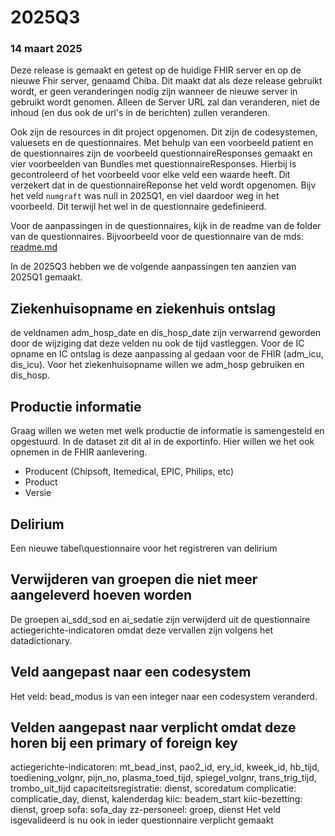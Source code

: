 # 2025Q3


### 14 maart 2025
Deze release is gemaakt en getest op de huidige FHIR server en op de nieuwe Fhir server, genaamd Chiba. Dit maakt dat als deze release
gebruikt wordt, er geen veranderingen nodig zijn wanneer de nieuwe server in gebruikt wordt genomen. Alleen de Server URL zal dan veranderen,
niet de inhoud (en dus ook de url's in de berichten) zullen veranderen.

Ook zijn de resources in dit project opgenomen. Dit zijn de codesystemen, valuesets en de questionnaires.  Met behulp van een voorbeeld
patient en de questionnaires zijn de voorbeeld questionnaireResponses gemaakt en vier voorbeelden van Bundles met questionnaireResponses.
Hierbij is gecontroleerd of het voorbeeld voor elke veld een waarde heeft. Dit verzekert dat in de questionnaireReponse het veld wordt 
opgenomen. Bijv het veld `numgraft` was null in 2025Q1, en viel daardoor weg in het voorbeeld. Dit terwijl het wel in de questionnaire
gedefinieerd.

Voor de aanpassingen in de questionnaires, kijk in de readme van de folder van de questionnaires. Bijvoorbeeld voor de questionnaire 
van de mds: [readme.md](https://github.com/AmsterdamUMC/nice-fhir-qr-voorbeelden/blob/master/resources/questionnaires/mds/readme.md#mds-2025q3)



In de 2025Q3 hebben we de volgende aanpassingen ten aanzien van 2025Q1 gemaakt.



## Ziekenhuisopname en ziekenhuis ontslag
de veldnamen adm_hosp_date en dis_hosp_date zijn verwarrend geworden door de wijziging dat deze velden nu ook de tijd vastleggen. Voor de IC opname en IC ontslag is deze aanpassing al gedaan voor de FHIR (adm_icu, dis_icu). Voor het ziekenhuisopname willen we adm_hosp gebruiken en dis_hosp.  

## Productie informatie
Graag willen we weten met welk productie de informatie is samengesteld en opgestuurd. In de dataset zit dit al in de exportinfo. Hier willen we het ook opnemen in de FHIR aanlevering. 
* Producent (Chipsoft, Itemedical, EPIC, Philips, etc)
* Product
* Versie

## Delirium 
Een nieuwe tabel\questionnaire voor het registreren van delirium



## Verwijderen van groepen die niet meer aangeleverd hoeven worden
De groepen ai_sdd_sod en ai_sedatie zijn verwijderd uit de questionnaire actiegerichte-indicatoren omdat deze vervallen zijn volgens het datadictionary. 

## Veld aangepast naar een codesystem
Het veld: bead_modus is van een integer naar een codesystem veranderd.

## Velden aangepast naar verplicht omdat deze horen bij een primary of foreign key
actiegerichte-indicatoren: mt_bead_inst, pao2_id, ery_id, kweek_id, hb_tijd, toediening_volgnr, pijn_no, plasma_toed_tijd, spiegel_volgnr, trans_trig_tijd, trombo_uit_tijd
capaciteitsregistratie: dienst, scoredatum
complicatie: complicatie_day, dienst, kalenderdag
kiic: beadem_start
kiic-bezetting: dienst, groep
sofa: sofa_day
zz-personeel: groep, dienst
Het veld isgevalideerd is nu ook in ieder questionnaire verplicht gemaakt
